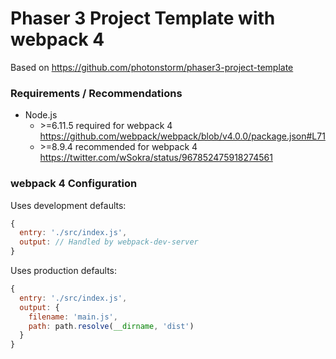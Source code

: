 # Phaser 3 Project Template with webpack 4
Based on https://github.com/photonstorm/phaser3-project-template

### Requirements / Recommendations
* Node.js
  * &gt;=6.11.5 required for webpack 4 https://github.com/webpack/webpack/blob/v4.0.0/package.json#L71
  * &gt;=8.9.4 recommended for webpack 4 https://twitter.com/wSokra/status/967852475918274561

### webpack 4 Configuration
Uses development defaults:
```javascript
{
  entry: './src/index.js',
  output: // Handled by webpack-dev-server
}
```

Uses production defaults:
```javascript
{
  entry: './src/index.js',
  output: {
    filename: 'main.js',
    path: path.resolve(__dirname, 'dist')
  }
}
```
